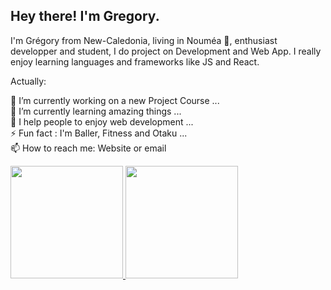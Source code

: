 <h2> Hey there! I'm Gregory.</h2>

I'm Grégory from New-Caledonia, living in Nouméa 🌴, enthusiast developper and student, I do project on Development and Web App. I really enjoy learning languages and frameworks like JS and React.

Actually:

🔭 I’m currently working on a new Project Course ... <br/>
🌱 I’m currently learning amazing things ... <br/>
👯 I help people to enjoy web development ...<br/>
⚡ Fun fact : I'm Baller, Fitness and Otaku ... <br/>
📫 How to reach me: Website or email <br/>

<a href="https://github.com/Saimoen">
  <img height="180em" src="https://github-readme-stats.vercel.app/api?username=Saimoen&theme=buefy&show_icons=true" />
  <img height="180em" src="https://github-readme-stats.vercel.app/api/top-langs/?username=Saimoen&theme=buefy&layout=compact" />
</a>

<br/>
